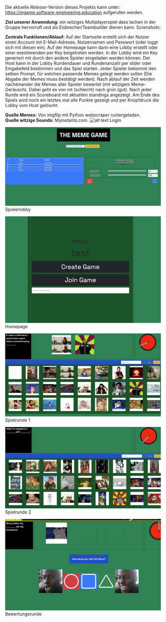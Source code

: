 Die aktuelle _Release_-Version dieses Projekts kann unter: https://mgame.software-engineering.education aufgerufen werden.


**Ziel unserer Anwendung:** ein witziges Multiplayerspiel dass lachen in der Gruppe hervorruft und als Eisbrecher/Teambuilder dienen kann.
Screnshots:

**Zentrale Funktionen/Ablauf:** Auf der Startseite erstellt sich der Nutzer einen Account mit E-Mail-Adresse, Nutzernamen und Passwort (oder loggt sich mit diesen ein). Auf der Homepage kann dann eine Lobby erstellt oder einer exestierenden per Key beigetreten werden. In der Lobby wird ein Key generiert mit durch den andere Spieler eingeladen werden können. Der Host kann in der Lobby Rundendauer und Rundenanzahl per slider oder Eingabefeld bestimmen und das Spiel starten. Jeder Spieler bekommt den selben Prompt, für welchen passende Memes gelegt werden sollen (Die Abgabe der Memes muss bestätigt werden). Nach ablauf der Zeit werden nacheinander die Memes aller Spieler bewertet (mit witzigem Meme-Geräusch). Dabei geht es von rot (schlecht) nach grün (gut). Nach jeder Runde wird ein Scoreboard mit aktuellen standings angezeigt. Am Ende des Spiels wird noch ein letztes mal alle Punkte gezeigt und per Knopfdruck die Lobby vom Host gelöscht.

**Quelle Memes:** Von imgflip mit Python webscraper runtergeladen. <br/> **Quelle witzige Sounds:** Myinstants.com.
![alt text](https://github.com/MME-Aufgaben-im-Winter-2021/projects-mgame-mme-2021-22/blob/dev/login_page.jpg)
Login

![alt text](https://github.com/MME-Aufgaben-im-Winter-2021/projects-mgame-mme-2021-22/blob/dev/Mgame%20Game%20Lobby.jpg?raw=true)
Spielerlobby

![alt text](https://github.com/MME-Aufgaben-im-Winter-2021/projects-mgame-mme-2021-22/blob/dev/Mgame%20Lobby%20.jpg)
<br/>Homepage

![alt text](https://github.com/MME-Aufgaben-im-Winter-2021/projects-mgame-mme-2021-22/blob/dev/Mgame%20Mgame%20mit%20eingesetzten%20Memes.jpg)
Spielrunde 1

![alt text](https://github.com/MME-Aufgaben-im-Winter-2021/projects-mgame-mme-2021-22/blob/dev/Mgame%20Spiel.jpg)
Spielrunde 2

![alt text](https://github.com/MME-Aufgaben-im-Winter-2021/projects-mgame-mme-2021-22/blob/dev/Mgame%20Rating.jpg)
Bewertungsrunde
